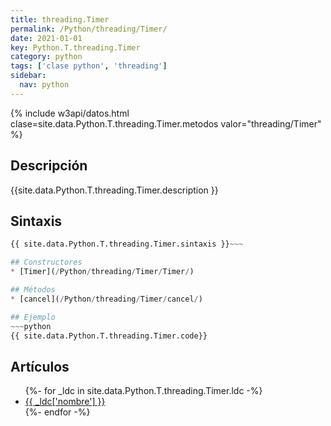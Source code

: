 ```yaml
---
title: threading.Timer
permalink: /Python/threading/Timer/
date: 2021-01-01
key: Python.T.threading.Timer
category: python
tags: ['clase python', 'threading']
sidebar: 
  nav: python
---
```


{% include w3api/datos.html clase=site.data.Python.T.threading.Timer.metodos valor="threading/Timer" %}

## Descripción
{{site.data.Python.T.threading.Timer.description }}

## Sintaxis
~~~python
{{ site.data.Python.T.threading.Timer.sintaxis }}~~~

## Constructores
* [Timer](/Python/threading/Timer/Timer/)

## Métodos
* [cancel](/Python/threading/Timer/cancel/)

## Ejemplo
~~~python
{{ site.data.Python.T.threading.Timer.code}}
~~~

## Artículos
<ul>
{%- for _ldc in site.data.Python.T.threading.Timer.ldc -%}
   <li>
       <a href="{{_ldc['url'] }}">{{ _ldc['nombre'] }}</a>
   </li>
{%- endfor -%}
</ul>
